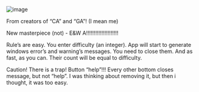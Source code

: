 ![image](https://user-images.githubusercontent.com/27270190/39132185-eb6df516-4719-11e8-9214-5f9302012d9f.png)

From creators of  “CA” and “GA”! (I mean me)

New masterpiece (not) - E&W A!!!!!!!!!!!!!!!!!!!!!

Rule’s are easy. You enter difficulty (an integer). App will start to generate windows error’s and warning’s messages. You need to close them. And as fast, as you can. Their count will be equal to difficulty.

Caution! There is a trap! Button “help”!!! Every other bottom closes message, but not “help”. I was thinking about removing it, but then i thought, it was too easy.
